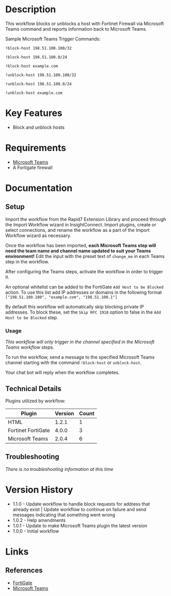 # Description

This workflow blocks or unblocks a host with Fortinet Firewall via Microsoft Teams command and reports information back to Microsoft Teams.

Sample Microsoft Teams Trigger Commands:

`!block-host 198.51.100.100/32`

`!block-host 198.51.100.0/24`

`!block-host example.com`

`!unblock-host 198.51.100.100/32`

`!unblock-host 198.51.100.0/24`

`!unblock-host example.com`

# Key Features

* Block and unblock hosts 

# Requirements


* [Microsoft Teams](https://insightconnect.help.rapid7.com/docs/microsoft-teams)
* A Fortigate firewall

# Documentation

## Setup

Import the workflow from the Rapid7 Extension Library and proceed through the Import Workflow wizard in InsightConnect. Import plugins, create or select connections, and rename the workflow as a part of the Import Workflow wizard as necessary.

Once the workflow has been imported, **each Microsoft Teams step will need the team name and channel name updated to suit your Teams environment!** Edit the input with the preset text of `change_me` in each Teams step in the workflow.

After configuring the Teams steps, activate the workflow in order to trigger it.
 
An optional whitelist can be added to the FortiGate `Add Host to be Blocked` action. To use this list add IP addresses or domains in the following format `["198.51.100.100", "example.com", "198.51.100.1"]`

By default this workflow will automatically skip blocking private IP addresses. To block these, set the `Skip RFC 1918` option to false in the `Add Host to be Blocked` step.

### Usage

*This workflow will only trigger in the channel specified in the Microsoft Teams workflow steps.*

To run the workflow, send a message to the specified Microsoft Teams channel starting with the command `!block-host` or `unblock-host`.

Your chat bot will reply when the workflow completes.

## Technical Details

Plugins utilized by workflow:

|Plugin|Version|Count|
|----|----|--------|
|HTML|1.2.1|1|
|Fortinet FortiGate|4.0.0|3|
|Microsoft Teams|2.0.4|6|

## Troubleshooting

_There is no troubleshooting information at this time_

# Version History

* 1.1.0 - Update workflow to handle block requests for address that already exist | Update workflow to continue on failure and send messages indicating that something went wrong
* 1.0.2 - Help amendments
* 1.0.1 - Update to make Microsoft Teams plugin the latest version
* 1.0.0 - Initial workflow

# Links

## References

* [FortiGate](https://www.fortinet.com/products/next-generation-firewall.html)
* [Microsoft Teams](https://teams.microsoft.com)
